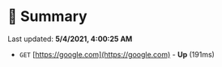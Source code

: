 # 📖 Summary
Last updated: **5/4/2021, 4:00:25 AM**

- `GET` [https://google.com](https://google.com) - **Up** (191ms)
